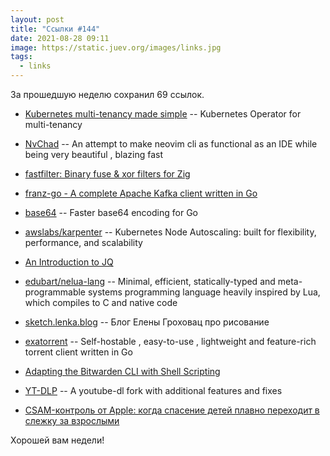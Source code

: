 ```yaml
---
layout: post
title: "Ссылки #144"
date: 2021-08-28 09:11
image: https://static.juev.org/images/links.jpg
tags:
  - links
---
```

За прошедшую неделю сохранил 69 ссылок.

* [Kubernetes multi-tenancy made simple](https://github.com/clastix/capsule) -- Kubernetes Operator for multi-tenancy

* [NvChad](https://github.com/NvChad/NvChad) -- An attempt to make neovim cli as functional as an IDE while being very beautiful , blazing fast

* [fastfilter: Binary fuse & xor filters for Zig](https://github.com/hexops/fastfilter)

* [franz-go - A complete Apache Kafka client written in Go](https://github.com/twmb/franz-go)

* [base64](https://github.com/cristalhq/base64) -- Faster base64 encoding for Go

* [awslabs/karpenter](https://github.com/awslabs/karpenter) -- Kubernetes Node Autoscaling: built for flexibility, performance, and scalability

* [An Introduction to JQ](https://earthly.dev/blog/jq-select/)

* [edubart/nelua-lang](https://github.com/edubart/nelua-lang) -- Minimal, efficient, statically-typed and meta-programmable systems programming language heavily inspired by Lua, which compiles to C and native code

* [sketch.lenka.blog](https://sketch.lenka.blog/) -- Блог Елены Гроховац про рисование

* [exatorrent](https://github.com/varbhat/exatorrent) -- Self-hostable , easy-to-use , lightweight and feature-rich torrent client written in Go

* [Adapting the Bitwarden CLI with Shell Scripting](https://www.drumm.sh/blog/bw-cli)

* [YT-DLP](https://github.com/yt-dlp/yt-dlp) -- A youtube-dl fork with additional features and fixes

* [CSAM-контроль от Apple: когда спасение детей плавно переходит в слежку за взрослыми](https://adguard.com/ru/blog/apple-csam-detection.html)

Хорошей вам недели!
